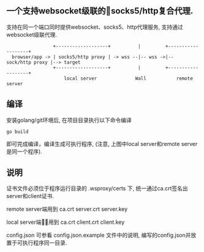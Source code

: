 ## 一个支持websocket级联的socks5/http复合代理.

支持在同一个端口同时提供websocket、socks5、http代理服务, 支持通过websocket级联代理.

```
                 +-------------------+          |         +-------------------+
  browser/app -> | socks5/http proxy | -> wss --|-- wss ->|-- sock/http proxy |--> target
                 +-------------------+          |         +-------------------+
                     local server              Wall           remote server
```

## 编译

安装golang/git环境后, 在项目目录执行以下命令编译
```
go build
```

即可完成编译，编译生成可执行程序, (注意, 上图中local server和remote server是同一个程序).

## 说明

证书文件必须位于程序运行目录的 .wsproxy/certs 下, 统一通过ca.crt签名出server和client证书.

remote server端用到
ca.crt
server.crt
server.key

local server端用到
ca.crt
client.crt
client.key

config.json 可参看 config.json.example 文件中的说明, 编写的config.json并放置于可执行程序同一目录.


